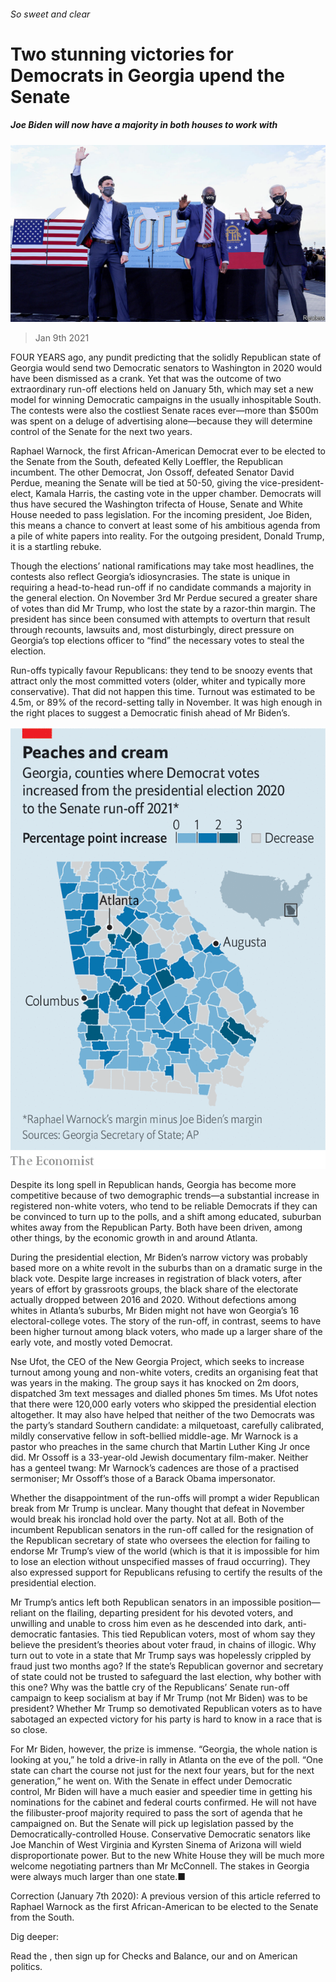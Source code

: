 ###### So sweet and clear

# Two stunning victories for Democrats in Georgia upend the Senate 

##### Joe Biden will now have a majority in both houses to work with 

![image](images/20210109_usp005.jpg) 

> Jan 9th 2021 


FOUR YEARS ago, any pundit predicting that the solidly Republican state of Georgia would send two Democratic senators to Washington in 2020 would have been dismissed as a crank. Yet that was the outcome of two extraordinary run-off elections held on January 5th, which may set a new model for winning Democratic campaigns in the usually inhospitable South. The contests were also the costliest Senate races ever—more than $500m was spent on a deluge of advertising alone—because they will determine control of the Senate for the next two years.


Raphael Warnock, the first African-American Democrat ever to be elected to the Senate from the South, defeated Kelly Loeffler, the Republican incumbent. The other Democrat, Jon Ossoff, defeated Senator David Perdue, meaning the Senate will be tied at 50-50, giving the vice-president-elect, Kamala Harris, the casting vote in the upper chamber. Democrats will thus have secured the Washington trifecta of House, Senate and White House needed to pass legislation. For the incoming president, Joe Biden, this means a chance to convert at least some of his ambitious agenda from a pile of white papers into reality. For the outgoing president, Donald Trump, it is a startling rebuke.



Though the elections’ national ramifications may take most headlines, the contests also reflect Georgia’s idiosyncrasies. The state is unique in requiring a head-to-head run-off if no candidate commands a majority in the general election. On November 3rd Mr Perdue secured a greater share of votes than did Mr Trump, who lost the state by a razor-thin margin. The president has since been consumed with attempts to overturn that result through recounts, lawsuits and, most disturbingly, direct pressure on Georgia’s top elections officer to “find” the necessary votes to steal the election.


Run-offs typically favour Republicans: they tend to be snoozy events that attract only the most committed voters (older, whiter and typically more conservative). That did not happen this time. Turnout was estimated to be 4.5m, or 89% of the record-setting tally in November. It was high enough in the right places to suggest a Democratic finish ahead of Mr Biden’s.

![image](images/20210109_USM965.png) 



Despite its long spell in Republican hands, Georgia has become more competitive because of two demographic trends—a substantial increase in registered non-white voters, who tend to be reliable Democrats if they can be convinced to turn up to the polls, and a shift among educated, suburban whites away from the Republican Party. Both have been driven, among other things, by the economic growth in and around Atlanta.


During the presidential election, Mr Biden’s narrow victory was probably based more on a white revolt in the suburbs than on a dramatic surge in the black vote. Despite large increases in registration of black voters, after years of effort by grassroots groups, the black share of the electorate actually dropped between 2016 and 2020. Without defections among whites in Atlanta’s suburbs, Mr Biden might not have won Georgia’s 16 electoral-college votes. The story of the run-off, in contrast, seems to have been higher turnout among black voters, who made up a larger share of the early vote, and mostly voted Democrat.


Nse Ufot, the CEO of the New Georgia Project, which seeks to increase turnout among young and non-white voters, credits an organising feat that was years in the making. The group says it has knocked on 2m doors, dispatched 3m text messages and dialled phones 5m times. Ms Ufot notes that there were 120,000 early voters who skipped the presidential election altogether. It may also have helped that neither of the two Democrats was the party’s standard Southern candidate: a milquetoast, carefully calibrated, mildly conservative fellow in soft-bellied middle-age. Mr Warnock is a pastor who preaches in the same church that Martin Luther King Jr once did. Mr Ossoff is a 33-year-old Jewish documentary film-maker. Neither has a genteel twang: Mr Warnock’s cadences are those of a practised sermoniser; Mr Ossoff’s those of a Barack Obama impersonator.


Whether the disappointment of the run-offs will prompt a wider Republican break from Mr Trump is unclear. Many thought that defeat in November would break his ironclad hold over the party. Not at all. Both of the incumbent Republican senators in the run-off called for the resignation of the Republican secretary of state who oversees the election for failing to endorse Mr Trump’s view of the world (which is that it is impossible for him to lose an election without unspecified masses of fraud occurring). They also expressed support for Republicans refusing to certify the results of the presidential election.


Mr Trump’s antics left both Republican senators in an impossible position—reliant on the flailing, departing president for his devoted voters, and unwilling and unable to cross him even as he descended into dark, anti-democratic fantasies. This tied Republican voters, most of whom say they believe the president’s theories about voter fraud, in chains of illogic. Why turn out to vote in a state that Mr Trump says was hopelessly crippled by fraud just two months ago? If the state’s Republican governor and secretary of state could not be trusted to safeguard the last election, why bother with this one? Why was the battle cry of the Republicans’ Senate run-off campaign to keep socialism at bay if Mr Trump (not Mr Biden) was to be president? Whether Mr Trump so demotivated Republican voters as to have sabotaged an expected victory for his party is hard to know in a race that is so close.


For Mr Biden, however, the prize is immense. “Georgia, the whole nation is looking at you,” he told a drive-in rally in Atlanta on the eve of the poll. “One state can chart the course not just for the next four years, but for the next generation,” he went on. With the Senate in effect under Democratic control, Mr Biden will have a much easier and speedier time in getting his nominations for the cabinet and federal courts confirmed. He will not have the filibuster-proof majority required to pass the sort of agenda that he campaigned on. But the Senate will pick up legislation passed by the Democratically-controlled House. Conservative Democratic senators like Joe Manchin of West Virginia and Kyrsten Sinema of Arizona will wield disproportionate power. But to the new White House they will be much more welcome negotiating partners than Mr McConnell. The stakes in Georgia were always much larger than one state.■


Correction (January 7th 2020): A previous version of this article referred to Raphael Warnock as the first African-American to be elected to the Senate from the South.


Dig deeper:

Read the , then sign up for Checks and Balance, our  and  on American politics.

